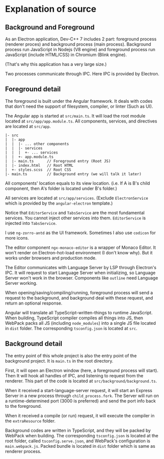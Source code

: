 # Explanation of source

## Background and Foreground

As an Electron application, Dev-C++ 7 includes 2 part: foreground process (renderer proces) and background process (main process). Background process run JavaScript in Nodejs (V8 engine) and foreground process run JavaScript (include HTML/CSS) in Chromium (Blink engine).

(That's why this application has a very large size.)

Two processes communicate through IPC. Here IPC is provided by Electron.

## Foreground detail

The foreground is built under the Angular framework. It deals with codes that don't need the support of filesystem, compiler, or linter (Such as UI).

The Angular app is started at `src/main.ts`. It will load the root module located at `src/app/app.module.ts`. All components, services, and directives are located at `src/app`.

```
|- src
|  |- app
|  |  |- ... other components
|  |  |- services
|  |  |  +- ... services
|  |  +- app.module.ts
|  |- main.ts      // Foreground entry (Root JS)
|  |- index.html   // Root HTML
|  +- styles.scss  // Root CSS
|- main.ts         // Background entry (we will talk it later)
```

All components' location equals to its view location. (i.e. If A is B's child component, then A's folder is located under B's folder.)

All services are located at `src/app/services`. (Exclude `ElectronService` which is provided by the `angular-electron` template.)

Notice that `EditorService` and `TabsService` are the most fundamental services. You cannot inject other services into them. `EditorService` is injected into `TabsService`.

I use `ng-zorro-antd` as the UI framework. Sometimes I also use `codicon` for more icons.

The editor component `ngx-monaco-editor` is a wrapper of Monaco Editor. It won't render on Electron-hot-load environment (I don't know why). But it works under browsers and production mode.

The Editor communicates with Language Server by LSP through Electron's IPC. It will request to start Language Server when initializing, so Language Server won't work in the browser. Components like `outline` need Language Server working.

When opening/saving/compiling/running, foreground process will send a request to the background, and background deal with these request, and return an optional response.

Angular will translate all TypeScript-written-things to runtime JavaScript. When building, TypeScript compiler compiles all things into JS, then WebPack packs all JS (including `node_modules`) into a single JS file located in `dist` folder. The corresponding `tsconfig.json` is located at `src`.

## Background detail

The entry point of this whole project is also the entry point of the background project. It is `main.ts` in the root directory.

First, it will open an Electron window (here, a foreground process will start). Then It will hook all handles of IPC, and listening to request from the renderer. This part of the code is located at `src/background/background.ts`.

When it received a start-language-server request, it will start an Express Server in a new process through `child_process.fork`. The Server will run on a runtime-determined port (3000 is preferred) and send the port info back to the foreground.

When it received a compile (or run) request, it will execute the compiler in the `extraResource` folder.

Background codes are written in TypeScript, and they will be packed by WebPack when building. The corresponding `tsconfig.json` is located at the root folder, called `tsconfig.serve.json`, and WebPack's configuration is `main.webpack.js`. Packed bundle is located in `dist` folder which is same as renderer process.

